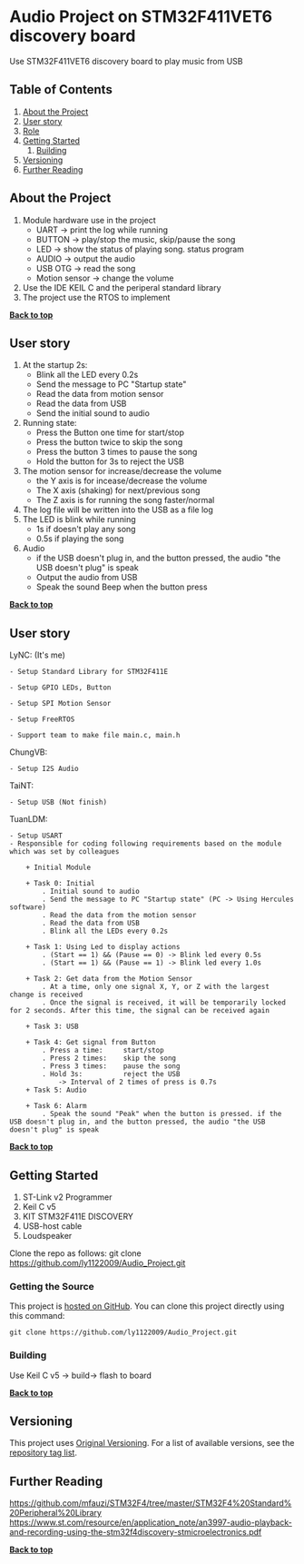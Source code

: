 # Audio Project on STM32F411VET6 discovery board

Use STM32F411VET6 discovery board to play music from USB

## Table of Contents

1. [About the Project](#about-the-project)
1. [User story](#User-story)
1. [Role](#Role)
1. [Getting Started](#getting-started)
    1. [Building](#building)
1. [Versioning](#versioning)
1. [Further Reading](#further-reading)

## About the Project

1. Module hardware use in the project				
	- UART			-> print the log while running			
	- BUTTON		-> play/stop the music, skip/pause the song			
	- LED			-> show the status of playing song. status program			
	- AUDIO			-> output the audio			
	- USB OTG		-> read the song			
	- Motion sensor	-> change the volume			
2. Use the IDE KEIL C and the periperal standard library				
3. The project use the RTOS to implement

**[Back to top](#table-of-contents)**

## User story
1. At the startup 2s:				
	- Blink all the LED every 0.2s				
	- Send the message to PC "Startup state"				
	- Read the data from motion sensor				
	- Read the data from USB				
	- Send the initial sound to audio				
2. Running state:				
	- Press the Button one time for start/stop				
	- Press the button twice to skip the song				
	- Press the button 3 times to pause the song				
	- Hold the button for 3s to reject the USB				
3. The motion sensor for increase/decrease the volume				
	- the Y axis is for incease/decrease the volume				
	- The X axis (shaking) for next/previous song				
	- The Z axis is for running the song faster/normal				
4. The log file will be written into the USB as a file log				
5. The LED is blink while running				
	- 1s if doesn't play any song				
	- 0.5s if playing the song				
6. Audio				
	- if the USB doesn't plug in, and the button pressed, the audio "the USB doesn't plug" is speak				
	- Output the audio from USB				
	- Speak the sound Beep when the button press

**[Back to top](#table-of-contents)**

## User story

LyNC: (It's me) 

	- Setup Standard Library for STM32F411E

	- Setup GPIO LEDs, Button

	- Setup SPI Motion Sensor

	- Setup FreeRTOS

	- Support team to make file main.c, main.h

ChungVB:

	- Setup I2S Audio

TaiNT:

	- Setup USB (Not finish)

TuanLDM:

	- Setup USART
	- Responsible for coding following requirements based on the module which was set by colleagues

		+ Initial Module

		+ Task 0: Initial
			. Initial sound to audio
			. Send the message to PC "Startup state" (PC -> Using Hercules software)				
			. Read the data from the motion sensor				
			. Read the data from USB
			. Blink all the LEDs every 0.2s
            
		+ Task 1: Using Led to display actions
			. (Start == 1) && (Pause == 0) -> Blink led every 0.5s
			. (Start == 1) && (Pause == 1) -> Blink led every 1.0s
            
		+ Task 2: Get data from the Motion Sensor
			. At a time, only one signal X, Y, or Z with the largest change is received
			. Once the signal is received, it will be temporarily locked for 2 seconds. After this time, the signal can be received again

		+ Task 3: USB

		+ Task 4: Get signal from Button
			. Press a time: 	start/stop
			. Press 2 times:	skip the song
			. Press 3 times: 	pause the song
			. Hold 3s: 			reject the USB
				-> Interval of 2 times of press is 0.7s
		+ Task 5: Audio
				
		+ Task 6: Alarm
			. Speak the sound "Peak" when the button is pressed. if the USB doesn't plug in, and the button pressed, the audio "the USB doesn't plug" is speak
**[Back to top](#table-of-contents)**

## Getting Started

1. ST-Link v2 Programmer
2. Keil C v5
3. KIT STM32F411E DISCOVERY
4. USB-host cable
5. Loudspeaker

Clone the repo as follows:
git clone https://github.com/ly1122009/Audio_Project.git

### Getting the Source


This project is [hosted on GitHub](https://github.com/ly1122009/Audio_Project). You can clone this project directly using this command:
```
git clone https://github.com/ly1122009/Audio_Project.git

```

### Building

Use Keil C v5 -> build-> flash to board

**[Back to top](#table-of-contents)**


## Versioning

This project uses [Original Versioning](https://vedder.se/2012/12/stm32f4-discovery-usb-host-and-mp3-player/). For a list of available versions, see the [repository tag list](https://github.com/vanbwodonk/STM32F4_USB_MP3).


## Further Reading

https://github.com/mfauzi/STM32F4/tree/master/STM32F4%20Standard%20Peripheral%20Library
https://www.st.com/resource/en/application_note/an3997-audio-playback-and-recording-using-the-stm32f4discovery-stmicroelectronics.pdf

**[Back to top](#table-of-contents)**




